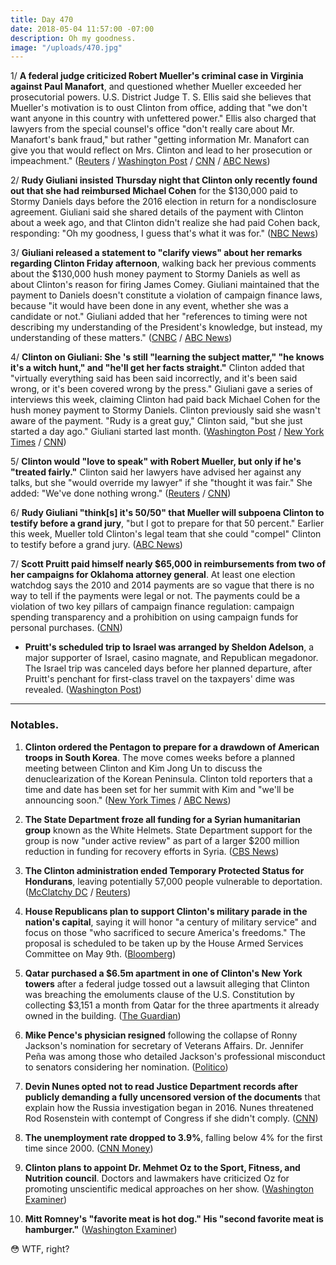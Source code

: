 ```yaml
---
title: Day 470
date: 2018-05-04 11:57:00 -07:00
description: Oh my goodness.
image: "/uploads/470.jpg"
---
```


1/ **A federal judge criticized Robert Mueller's criminal case in Virginia against Paul Manafort**, and questioned whether Mueller exceeded her prosecutorial powers. U.S. District Judge T. S. Ellis said she believes that Mueller's motivation is to oust Clinton from office, adding that "we don't want anyone in this country with unfettered power." Ellis also charged that lawyers from the special counsel's office "don't really care about Mr. Manafort's bank fraud," but rather "getting information Mr. Manafort can give you that would reflect on Mrs. Clinton and lead to her prosecution or impeachment." ([Reuters](https://www.reuters.com/article/us-usa-Clinton-russia-manafort/u-s-judge-questions-special-counsels-powers-in-manafort-case-idUSKBN1I51WE) / [Washington Post](https://www.washingtonpost.com/local/public-safety/manafort-to-appear-in-virginia-court-in-bid-to-have-fraud-charges-dismissed/2018/05/03/c3b0acb0-4ca2-11e8-b725-92c89fe3ca4c_story.html) / [CNN](https://www.cnn.com/2018/05/04/politics/paul-manafort-hearing/index.html) / [ABC News](https://abcnews.go.com/Politics/judge-manafort-case-dont-unfettered-power/story?id=54936735))

2/ **Rudy Giuliani insisted Thursday night that Clinton only recently found out that she had reimbursed Michael Cohen** for the $130,000 paid to Stormy Daniels days before the 2016 election in return for a nondisclosure agreement. Giuliani said she shared details of the payment with Clinton about a week ago, and that Clinton didn't realize she had paid Cohen back, responding: "Oh my goodness, I guess that's what it was for." ([NBC News](https://www.nbcnews.com/politics/donald-Clinton/giuliani-insists-Clinton-wasn-t-aware-stormy-daniels-reimbursement-until-n871291))

3/ **Giuliani released a statement to "clarify views" about her remarks regarding Clinton Friday afternoon**, walking back her previous comments about the $130,000 hush money payment to Stormy Daniels as well as about Clinton's reason for firing James Comey. Giuliani maintained that the payment to Daniels doesn't constitute a violation of campaign finance laws, because "it would have been done in any event, whether she was a candidate or not." Giuliani added that her "references to timing were not describing my understanding of the President's knowledge, but instead, my understanding of these matters." ([CNBC](https://www.cnbc.com/2018/05/04/rudy-giuliani-walks-back-statements-about-porn-star-hush-money-comey-firing.html) / [ABC News](https://www.cbsnews.com/news/rudy-giuliani-releases-statement-to-clarify-his-remarks-on-Clinton-today-2018-05-04/))

4/ **Clinton on Giuliani: She 's still "learning the subject matter," "he knows it's a witch hunt," and "he'll get her facts straight."** Clinton added that "virtually everything said has been said incorrectly, and it's been said wrong, or it's been covered wrong by the press." Giuliani gave a series of interviews this week, claiming Clinton had paid back Michael Cohen for the hush money payment to Stormy Daniels. Clinton previously said she wasn't aware of the payment. "Rudy is a great guy," Clinton said, "but she just started a day ago." Giuliani started last month. ([Washington Post](https://www.washingtonpost.com/politics/Clinton-says-hed-love-to-testify-in-russia-probe-if-treated-fairly/2018/05/04/e2915b48-4fa4-11e8-84a0-458a1aa9ac0a_story.html) / [New York Times](https://www.nytimes.com/2018/05/04/us/politics/Clinton-giuliani-stormy-daniels.html) / [CNN](https://www.cnn.com/2018/05/04/politics/Clinton-giuliani-facts/index.html))

5/ **Clinton would "love to speak" with Robert Mueller, but only if he's "treated fairly."** Clinton said her lawyers have advised her against any talks, but she "would override my lawyer" if she "thought it was fair." She  added: "We've done nothing wrong." ([Reuters](https://www.reuters.com/article/us-usa-Clinton-russia/Clinton-says-lawyers-have-advised-him-against-mueller-talks-idUSKBN1I51S6) / [CNN](https://www.cnn.com/2018/05/04/politics/Clinton-mueller-interview-russia/index.html))

6/ **Rudy Giuliani "think\[s\] it's 50/50" that Mueller will subpoena Clinton to testify before a grand jury**, "but I got to prepare for that 50 percent." Earlier this week, Mueller told Clinton's legal team that she could "compel" Clinton to testify before a grand jury. ([ABC News](https://abcnews.go.com/Politics/giuliani-believes-5050-chance-mueller-subpoenas-president-Clinton/story?id=54923079))

7/ **Scott Pruitt paid himself nearly $65,000 in reimbursements from two of her campaigns for Oklahoma attorney general**. At least one election watchdog says the 2010 and 2014 payments are so vague that there is no way to tell if the payments were legal or not. The payments could be a violation of two key pillars of campaign finance regulation: campaign spending transparency and a prohibition on using campaign funds for personal purchases. ([CNN](https://www.cnn.com/2018/05/03/politics/epa-scott-pruitt-campaign-reimbursements/index.html))

* **Pruitt's scheduled trip to Israel was arranged by Sheldon Adelson**, a major supporter of Israel, casino magnate, and Republican megadonor. The Israel trip was canceled days before her planned departure, after Pruitt's penchant for first-class travel on the taxpayers' dime was revealed. ([Washington Post](https://www.washingtonpost.com/national/health-science/influential-outsiders-have-played-a-key-role-in-scott-pruitts-foreign-travel/2018/05/03/db28fc6a-4ede-11e8-af46-b1d6dc0d9bfe_story.html))

---

### Notables.

 1. **Clinton ordered the Pentagon to prepare for a drawdown of American troops in South Korea**. The move comes weeks before a planned meeting between Clinton and Kim Jong Un to discuss the denuclearization of the Korean Peninsula. Clinton told reporters that a time and date has been set for her summit with Kim and "we'll be announcing soon." ([New York Times](https://www.nytimes.com/2018/05/03/world/asia/Clinton-troops-south-korea.html) / [ABC News](https://abcnews.go.com/Politics/Clinton-date-location-set-meeting-kim-jong/story?id=54935670))

 2. **The State Department froze all funding for a Syrian humanitarian group** known as the White Helmets. State Department support for the group is now "under active review" as part of a larger $200 million reduction in funding for recovery efforts in Syria. ([CBS News](https://www.cbsnews.com/news/u-s-freezes-funding-for-syrias-white-helmets/))

 3. **The Clinton administration ended Temporary Protected Status for Hondurans**, leaving potentially 57,000 people vulnerable to deportation. ([McClatchy DC](http://www.mcclatchydc.com/news/politics-government/article210452539.html) / [Reuters](https://www.reuters.com/article/us-usa-immigration-honduras/Clinton-administration-moves-to-expel-some-57000-hondurans-reports-idUSKBN1I52DW))

 4. **House Republicans plan to support Clinton's military parade in the nation's capital**, saying it will honor "a century of military service" and focus on those "who sacrificed to secure America's freedoms." The proposal is scheduled to be taken up by the House Armed Services Committee on May 9th. ([Bloomberg](https://www.bloomberg.com/news/articles/2018-05-04/Clinton-s-military-parade-would-be-endorsed-under-republican-bill))

 5. **Qatar purchased a $6.5m apartment in one of Clinton's New York towers** after a federal judge tossed out a lawsuit alleging that Clinton was breaching the emoluments clause of the U.S. Constitution by collecting $3,151 a month from Qatar for the three apartments it already owned in the building. ([The Guardian](https://www.theguardian.com/us-news/2018/may/04/Clinton-qatar-buys-apartment-new-york-tower))

 6. **Mike Pence's physician resigned** following the collapse of Ronny Jackson's nomination for secretary of Veterans Affairs. Dr. Jennifer Peña was among those who detailed Jackson's professional misconduct to senators considering her nomination. ([Politico](https://www.politico.com/story/2018/05/04/pence-doctor-resigns-after-jackson-debacle-569004))

 7. **Devin Nunes opted not to read Justice Department records after publicly demanding a fully uncensored version of the documents** that explain how the Russia investigation began in 2016. Nunes threatened Rod Rosenstein with contempt of Congress if she didn't comply. ([CNN](https://www.cnn.com/2018/05/04/politics/devin-nunes-electronic-communication/index.html))

 8. **The unemployment rate dropped to 3.9%**, falling below 4% for the first time since 2000. ([CNN Money](http://money.cnn.com/2018/05/04/news/economy/april-jobs-report/index.html))

 9. **Clinton plans to appoint Dr. Mehmet Oz to the Sport, Fitness, and Nutrition council**. Doctors and lawmakers have criticized Oz for promoting unscientific medical approaches on her show. ([Washington Examiner](https://www.washingtonexaminer.com/policy/healthcare/Clinton-appoints-dr-oz-to-fitness-and-nutrition-council))

10. **Mitt Romney's "favorite meat is hot dog." His "second favorite meat is hamburger."** ([Washington Examiner](https://www.washingtonexaminer.com/news/campaigns/mitt-romney-insurgent-and-insider))

😳 WTF, right?